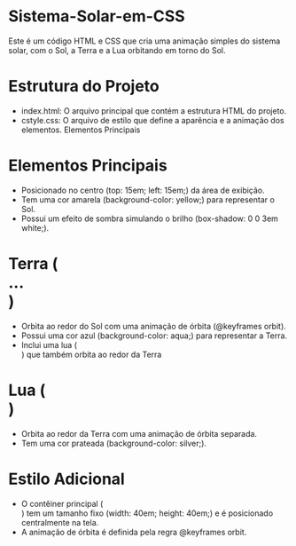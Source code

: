 # Sistema-Solar-em-CSS
Este é um código HTML e CSS que cria uma animação simples do sistema solar, com o Sol, a Terra e a Lua orbitando em torno do Sol. 

# Estrutura do Projeto
* index.html: O arquivo principal que contém a estrutura HTML do projeto.
* cstyle.css: O arquivo de estilo que define a aparência e a animação dos elementos.
Elementos Principais

# Elementos Principais
* Posicionado no centro (top: 15em; left: 15em;) da área de exibição.
* Tem uma cor amarela (background-color: yellow;) para representar o Sol.
* Possui um efeito de sombra simulando o brilho (box-shadow: 0 0 3em white;).

# Terra (<div class="earth">...</div>)
* Orbita ao redor do Sol com uma animação de órbita (@keyframes orbit).
* Possui uma cor azul (background-color: aqua;) para representar a Terra.
* Inclui uma lua (<div class="moon"></div>) que também orbita ao redor da Terra

# Lua (<div class="moon"></div>)
* Orbita ao redor da Terra com uma animação de órbita separada.
* Tem uma cor prateada (background-color: silver;).
# Estilo Adicional
* O contêiner principal (<div class="container">) tem um tamanho fixo (width: 40em; height: 40em;) e é posicionado centralmente na tela.
* A animação de órbita é definida pela regra @keyframes orbit.
